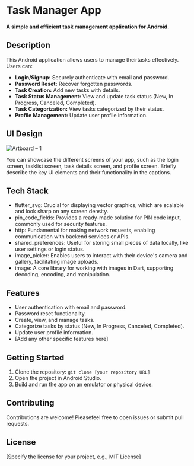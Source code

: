 # Task Manager App

**A simple and efficient task management application for Android.**

## Description

This Android application allows users to manage theirtasks effectively. Users can:

* **Login/Signup:** Securely authenticate with email and password.
* **Password Reset:** Recover forgotten passwords.
* **Task Creation:** Add new tasks with details.
* **Task Status Management:** View and update task status (New, In Progress, Canceled, Completed).
* **Task Categorization:** View tasks categorized by their status.
* **Profile Management:** Update user profile information.

## UI Design
![Artboard – 1](https://github.com/user-attachments/assets/6e2016c6-7076-4e91-991d-3bbd3f137cdd)

You can showcase the different screens of your app, such as the login screen, tasklist screen, task details screen, and profile screen. Briefly describe the key UI elements and their functionality in the captions.

## Tech Stack

* flutter_svg: Crucial for displaying vector graphics, which are scalable and look sharp on any screen density.
* pin_code_fields: Provides a ready-made solution for PIN code input, commonly used for security features.
* http: Fundamental for making network requests, enabling communication with backend services or APIs.
* shared_preferences: Useful for storing small pieces of data locally, like user settings or login status.
* image_picker: Enables users to interact with their device's camera and gallery, facilitating image uploads.
* image: A core library for working with images in Dart, supporting decoding, encoding, and manipulation.

## Features

* User authentication with email and password.
* Password reset functionality.
* Create, view, and manage tasks.
* Categorize tasks by status (New, In Progress, Canceled, Completed).
* Update user profile information.
* [Add any other specific features here]

## Getting Started

1. Clone the repository: `git clone [your repository URL]`
2. Open the project in Android Studio.
3. Build and run the app on an emulator or physical device.

## Contributing

Contributions are welcome! Pleasefeel free to open issues or submit pull requests.

## License

[Specify the license for your project, e.g., MIT License]
